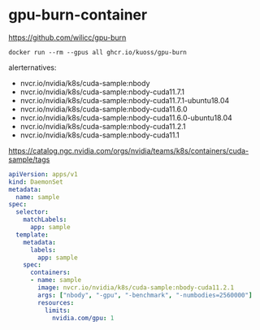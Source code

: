 # gpu-burn-container

https://github.com/wilicc/gpu-burn


```
docker run --rm --gpus all ghcr.io/kuoss/gpu-burn
```

alerternatives:
- nvcr.io/nvidia/k8s/cuda-sample:nbody
- nvcr.io/nvidia/k8s/cuda-sample:nbody-cuda11.7.1
- nvcr.io/nvidia/k8s/cuda-sample:nbody-cuda11.7.1-ubuntu18.04
- nvcr.io/nvidia/k8s/cuda-sample:nbody-cuda11.6.0
- nvcr.io/nvidia/k8s/cuda-sample:nbody-cuda11.6.0-ubuntu18.04
- nvcr.io/nvidia/k8s/cuda-sample:nbody-cuda11.2.1
- nvcr.io/nvidia/k8s/cuda-sample:nbody-cuda11.1
 
https://catalog.ngc.nvidia.com/orgs/nvidia/teams/k8s/containers/cuda-sample/tags

```yaml
apiVersion: apps/v1
kind: DaemonSet
metadata:
  name: sample
spec:
  selector:
    matchLabels:
      app: sample
  template:
    metadata:
      labels:
        app: sample
    spec:
      containers:
      - name: sample
        image: nvcr.io/nvidia/k8s/cuda-sample:nbody-cuda11.2.1
        args: ["nbody", "-gpu", "-benchmark", "-numbodies=2560000"]
        resources:
          limits:
            nvidia.com/gpu: 1
```
